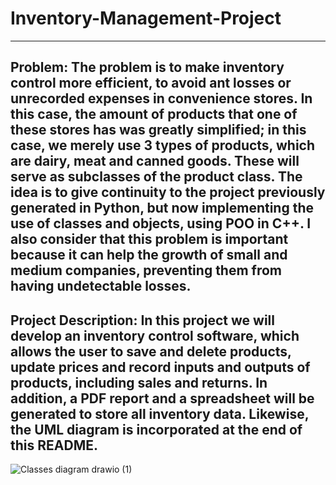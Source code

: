 # Inventory-Management-Project
------------------------------------------------------------------------------
Problem: The problem is to make inventory control more efficient, to avoid ant losses or unrecorded expenses in convenience stores. In this case, the amount of products that one of these stores has was greatly simplified; in this case, we merely use 3 types of products, which are dairy, meat and canned goods. These will serve as subclasses of the product class.
The idea is to give continuity to the project previously generated in Python, but now implementing the use of classes and objects, using POO in C++. I also consider that this problem is important because it can help the growth of small and medium companies, preventing them from having undetectable losses.
----
Project Description: In this project we will develop an inventory control software, which allows the user to save and delete products, update prices and record inputs and outputs of products, including sales and returns. In addition, a PDF report and a spreadsheet will be generated to store all inventory data. Likewise, the UML diagram is incorporated at the end of this README.
---------------------------------------------------



![Classes diagram drawio (1)](https://github.com/user-attachments/assets/d4068bb9-407c-431a-a51d-b12aed0604d6)

